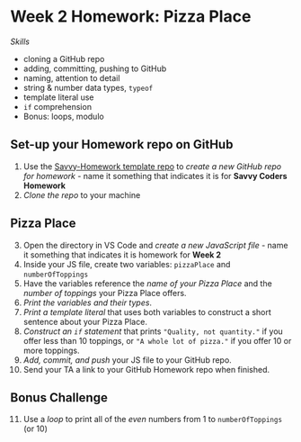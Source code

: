 # Week 2 Homework: Pizza Place
_Skills_
* cloning a GitHub repo
* adding, committing, pushing to GitHub
* naming, attention to detail
* string & number data types, `typeof`
* template literal use
* `if` comprehension
* Bonus: loops, modulo

## Set-up your Homework repo on GitHub
1. Use the [Savvy-Homework template repo](https://github.com/savvy-coders/savvy-homework) to _create a new GitHub repo for homework_ - name it something that indicates it is for **Savvy Coders Homework**
2. _Clone the repo_ to your machine

## Pizza Place
3. Open the directory in VS Code and _create a new JavaScript file_ - name it something that indicates it is homework for **Week 2**
4. Inside your JS file, create two variables: `pizzaPlace` and `numberOfToppings`
5. Have the variables reference the _name of your Pizza Place_ and the _number of toppings_ your Pizza Place offers.
6. _Print the variables and their types_.
7. _Print a template literal_ that uses both variables to construct a short sentence about your Pizza Place.
8. _Construct an `if` statement_ that prints `"Quality, not quantity."` if you offer less than 10 toppings, or `"A whole lot of pizza."` if you offer 10 or more toppings.
9. _Add, commit, and push_ your JS file to your GitHub repo.
10. Send your TA a link to your GitHub Homework repo when finished.

## Bonus Challenge
11. Use a _loop_ to print all of the _even_ numbers from 1 to `numberOfToppings` (or 10)
